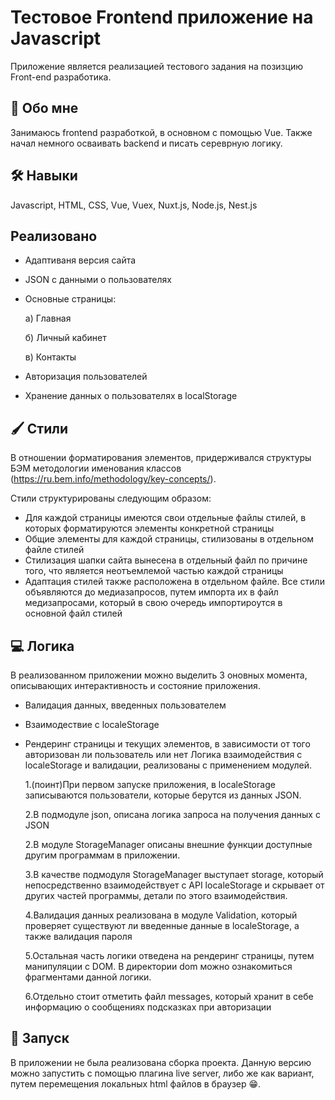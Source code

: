 # Тестовое Frontend приложение на Javascript

Приложение является реализацией тестового задания на позизцию Front-end разработика.

## 🚀 Обо мне

Занимаюсь frontend разработкой, в основном с помощью Vue. Также начал немного осваивать backend и писать сереврную логику.

## 🛠 Навыки

Javascript, HTML, CSS, Vue, Vuex, Nuxt.js, Node.js, Nest.js

## Реализовано

- Адаптиваня версия сайта
- JSON с данными о пользователях

- Основные страницы:

  а) Главная

  б) Личный кабинет

  в) Контакты

- Авторизация пользователей
- Хранение данных о пользователях в localStorage

## 🖌️ Стили

В отношении форматирования элементов, придерживался структуры БЭМ методологии именования классов (https://ru.bem.info/methodology/key-concepts/).

Стили структурированы следующим образом:

- Для каждой страницы имеются свои отдельные файлы стилей, в которых форматируются элементы конкретной страницы
- Общие элементы для каждой страницы, стилизованы в отдельном файле стилей
- Стилизация шапки сайта вынесена в отдельный файл по причине того, что является неотъемлемой частью каждой страницы
- Адаптация стилей также расположена в отдельном файле. Все стили объявляются до медиазапросов, путем импорта их в файл медизапросами, который в свою очередь импортироутся в основной файл стилей

## 💻 Логика

В реализованном приложении можно выделить 3 оновных момента, описывающих интерактивность и состояние приложения.

- Валидация данных, введенных пользователем
- Взаимодествие с localeStorage
- Рендеринг страницы и текущих элементов, в зависимости от того авторизован ли пользователь или нет
  Логика взаимодействия с localeStorage и валидации, реализованы с применением модулей.

  1.(поинт)При первом запуске приложения, в localeStorage записываются пользователи, которые берутся из данных JSON.

  2.В подмодуле json, описана логика запроса на получения данных с JSON

  2.В модуле StorageManager описаны внешние функции доступные другим программам в приложении.

  3.В качестве подмодуля StorageManager выступает storage, который непосредственно взаимодействует c API localeStorage и скрывает от других частей программы, детали по этого взаимодействия.

  4.Валидация данных реализована в модуле Validation, который проверяет существуют ли введенные данные в localeStorage, а также валидация пароля

  5.Остальная часть логики отведена на рендеринг страницы, путем манипуляции с DOM. В директории dom можно ознакомиться фрагментами данной логики.

  6.Отдельно стоит отметить файл messages, который хранит в себе информацию о сообщениях подсказках при авторизации

## 🔌 Запуск

В приложении не была реализована сборка проекта. Данную версию можно запустить с помощью плагина live server, либо же как вариант, путем перемещения локальных html файлов в браузер 😁.
